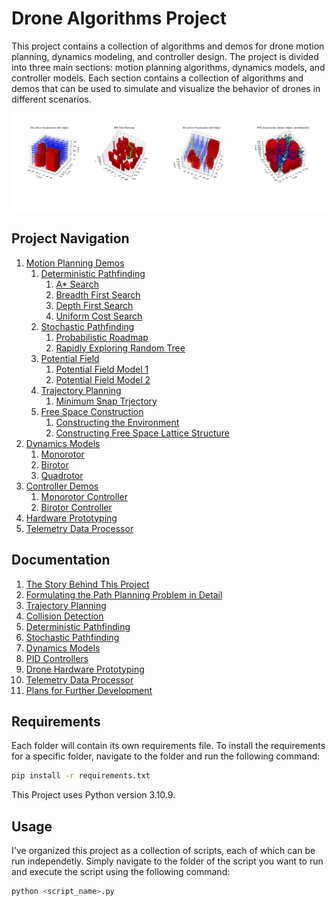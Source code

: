 # Drone Algorithms Project
This project contains a collection of algorithms and demos for drone motion planning, dynamics modeling, and controller design. The project is divided into three main sections: motion planning algorithms, dynamics models, and controller models. Each section contains a collection of algorithms and demos that can be used to simulate and visualize the behavior of drones in different scenarios.

![Image](docs/supporting_figures/composite-display.png)

## Project Navigation
1. [Motion Planning Demos](motion_planning_demos)
    1. [Deterministic Pathfinding](motion_planning_demos/deterministic_pathfinding_algorithms/)
        1. [A* Search](motion_planning_demos/deterministic_pathfinding_algorithms/a_star.py)
        1. [Breadth First Search](motion_planning_demos/deterministic_pathfinding_algorithms/breadth_first_search.py)
        1. [Depth First Search](motion_planning_demos/deterministic_pathfinding_algorithms/depth_first_search.py)
        1. [Uniform Cost Search](motion_planning_demos/deterministic_pathfinding_algorithms/uniform_cost_search.py)
    2. [Stochastic Pathfinding](motion_planning_demos/stochastic_pathfinding_algorithms/)
        1. [Probabilistic Roadmap](motion_planning_demos/stochastic_pathfinding_algorithms/probabilistic_roadmap.py)
        1. [Rapidly Exploring Random Tree](motion_planning_demos/stochastic_pathfinding_algorithms/rrt_with_steering.py)
    3. [Potential Field](motion_planning_demos/potential_field_pathfinding_algorithms/)
        1. [Potential Field Model 1](motion_planning_demos/potential_field_pathfinding_algorithms/rhp_model_1.py)
        1. [Potential Field Model 2](motion_planning_demos/potential_field_pathfinding_algorithms/rhp_model_2.py)
    4. [Trajectory Planning](motion_planning_algorithms)
        1. [Minimum Snap Trjectory](motion_planning_demos/trajectory_planning_algorithms/seventh_order_polynomial.py)
    5. [Free Space Construction](motion_planning_demos/free_space_construction/)
        1. [Constructing the Environment](motion_planning_demos/free_space_construction/environment_data.py)
        1. [Constructing Free Space Lattice Structure](motion_planning_demos/free_sace_construction/lattice.py)
2. [Dynamics Models](dynamics_models)
    1. [Monorotor](dynamics_models/monorotor/)
    2. [Birotor](dynamics_models/birotor/)
    3. [Quadrotor](dynamics_models/quadrotor/)
3. [Controller Demos](controller_models)
    1. [Monorotor Controller](controller_models/monorotor/)
    2. [Birotor Controller](controller_models/birotor/)
4. [Hardware Prototyping](drone_hardware_prototyping)
1. [Telemetry Data Processor](telemetry_data_processor/)

## Documentation
1. [The Story Behind This Project](docs/the_story_behind_this_project.md)
2. [Formulating the Path Planning Problem in Detail](docs/the_problem_statement.md)
3. [Trajectory Planning](docs/trajectory_planning_algorithms_.md)
4. [Collision Detection](docs/collision_detection.md)
5. [Deterministic Pathfinding](docs/deterministic_pathfinding_algorithms_.md)
6. [Stochastic Pathfinding](docs/stochastic_pathfinding.md)
7. [Dynamics Models](docs/dynamics_models.md)
8. [PID Controllers](docs/pid_controllers.md)
9. [Drone Hardware Prototyping](docs/drone_hardware_prototyping.md)
1. [Telemetry Data Processor](telemetry_data_processor/)
10. [Plans for Further Development](docs/plans_for_further_development.md)

## Requirements
Each folder will contain its own requirements file. To install the requirements for a specific folder, navigate to the folder and run the following command:
```bash
pip install -r requirements.txt
```

This Project uses Python version 3.10.9.

## Usage
I've organized this project as a collection of scripts, each of which can be run independetly. Simply navigate to the folder of the script you want to run and execute the script using the following command:

```bash
python <script_name>.py
```




